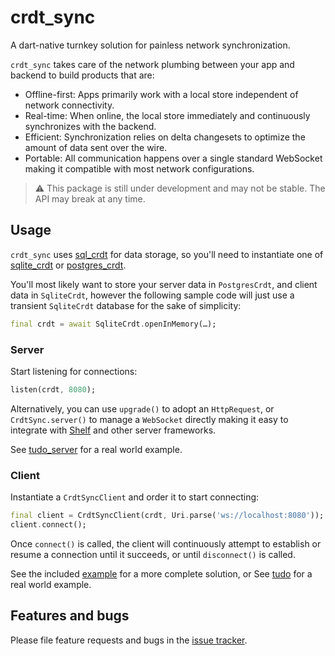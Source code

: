 # crdt_sync

A dart-native turnkey solution for painless network synchronization.

`crdt_sync` takes care of the network plumbing between your app and backend to build products that are:

* Offline-first: Apps primarily work with a local store independent of network connectivity.
* Real-time: When online, the local store immediately and continuously synchronizes with the backend.
* Efficient: Synchronization relies on delta changesets to optimize the amount of data sent over the wire.
* Portable: All communication happens over a single standard WebSocket making it compatible with most network configurations.

> ⚠️ This package is still under development and may not be stable. The API may break at any time.

## Usage

`crdt_sync` uses [sql_crdt](https://pub.dev/packages/sql_crdt) for data storage, so you'll need to instantiate one of [sqlite_crdt](https://pub.dev/packages/sqlite_crdt) or [postgres_crdt](https://pub.dev/packages/postgres_crdt).

You'll most likely want to store your server data in `PostgresCrdt`, and client data in `SqliteCrdt`, however the following sample code will just use a transient `SqliteCrdt` database for the sake of simplicity:

```dart
final crdt = await SqliteCrdt.openInMemory(…);
```

### Server

Start listening for connections:

```dart
listen(crdt, 8080);
```

Alternatively, you can use `upgrade()` to adopt an `HttpRequest`, or `CrdtSync.server()` to manage a `WebSocket` directly making it easy to integrate with [Shelf](https://pub.dev/packages/shelf) and other server frameworks.

See [tudo_server](https://github.com/cachapa/tudo_server) for a real world example.

### Client

Instantiate a `CrdtSyncClient` and order it to start connecting:

```dart
final client = CrdtSyncClient(crdt, Uri.parse('ws://localhost:8080'));
client.connect();
```

Once `connect()` is called, the client will continuously attempt to establish or resume a connection until it succeeds, or until `disconnect()` is called.

See the included [example](https://github.com/cachapa/crdt_sync/blob/master/example/example.dart) for a more complete solution, or See [tudo](https://github.com/cachapa/tudo) for a real world example.


## Features and bugs

Please file feature requests and bugs in the [issue tracker](https://github.com/cachapa/crdt_sync/issues).
